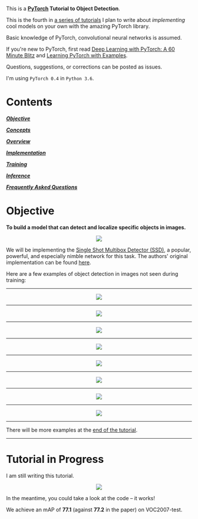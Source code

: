 This is a **[PyTorch](https://pytorch.org) Tutorial to Object Detection**.

This is the fourth in [a series of tutorials](https://github.com/sgrvinod/Deep-Tutorials-for-PyTorch) I plan to write about _implementing_ cool models on your own with the amazing PyTorch library.

Basic knowledge of PyTorch, convolutional neural networks is assumed.

If you're new to PyTorch, first read [Deep Learning with PyTorch: A 60 Minute Blitz](https://pytorch.org/tutorials/beginner/deep_learning_60min_blitz.html) and [Learning PyTorch with Examples](https://pytorch.org/tutorials/beginner/pytorch_with_examples.html).

Questions, suggestions, or corrections can be posted as issues.

I'm using `PyTorch 0.4` in `Python 3.6`.

# Contents

[***Objective***](https://github.com/sgrvinod/a-PyTorch-Tutorial-to-Object-Detection#objective)

[***Concepts***](https://github.com/sgrvinod/a-PyTorch-Tutorial-to-Object-Detection#tutorial-in-progress)

[***Overview***](https://github.com/sgrvinod/a-PyTorch-Tutorial-to-Object-Detection#tutorial-in-progress)

[***Implementation***](https://github.com/sgrvinod/a-PyTorch-Tutorial-to-Object-Detection#tutorial-in-progress)

[***Training***](https://github.com/sgrvinod/a-PyTorch-Tutorial-to-Object-Detection#tutorial-in-progress)

[***Inference***](https://github.com/sgrvinod/a-PyTorch-Tutorial-to-Object-Detection#tutorial-in-progress)

[***Frequently Asked Questions***](https://github.com/sgrvinod/a-PyTorch-Tutorial-to-Object-Detection#tutorial-in-progress)

# Objective

**To build a model that can detect and localize specific objects in images.**

<p align="center">
<img src="./img/baseball.gif">
</p>

 We will be implementing the [Single Shot Multibox Detector (SSD)](https://arxiv.org/abs/1512.02325), a popular, powerful, and especially nimble network for this task. The authors' original implementation can be found [here](https://github.com/weiliu89/caffe/tree/ssd).

Here are a few examples of object detection in images not seen during training:

---

<p align="center">
<img src="./img/000001.jpg">
</p>

---

<p align="center">
<img src="./img/000022.jpg">
</p>

---

<p align="center">
<img src="./img/000069.jpg">
</p>

---

<p align="center">
<img src="./img/000082.jpg">
</p>

---

<p align="center">
<img src="./img/000144.jpg">
</p>

---

<p align="center">
<img src="./img/000139.jpg">
</p>

---

<p align="center">
<img src="./img/000116.jpg">
</p>

---

<p align="center">
<img src="./img/000098.jpg">
</p>

---

There will be more examples at the [end of the tutorial](https://github.com/sgrvinod/a-PyTorch-Tutorial-to-Object-Detection#tutorial-in-progress).

---

# Tutorial in Progress

I am still writing this tutorial.

<p align="center">
<img src="./img/incomplete.jpg">
</p>

In the meantime, you could take a look at the code – it works!

We achieve an mAP of **77.1** (against **77.2** in the paper) on VOC2007-test.
